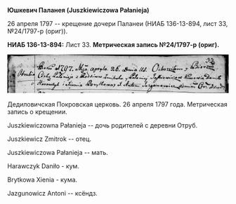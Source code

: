 **Юшкевич Паланея (Juszkiewiczowa Pałanieja)**

26 апреля 1797 -- крещение дочери Паланеи (НИАБ 136-13-894, лист 33,
№24/1797-р (ориг)).

**НИАБ 136-13-894:** Лист 33. **Метрическая запись №24/1797-р (ориг).**

![](./media/9c879a52d1f5d491ab4f1a5df8c4637a515c6732.png)

Дедиловичская Покровская церковь. 26 апреля 1797 года. Метрическая
запись о крещении.

Juszkiewiczowna Pałanieja -- дочь родителей с деревни Отруб.

Juszkiewicz Zmitrok -- отец.

Juszkiewiczowa Pałanieja -- мать.

Harawczyk Daniło - кум.

Brytkowa Xienia - кума.

Jazgunowicz Antoni -- ксёндз.
